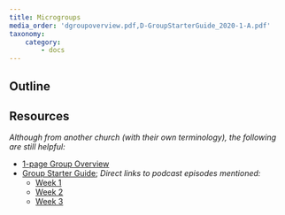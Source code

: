 ```yaml
---
title: Microgroups
media_order: 'dgroupoverview.pdf,D-GroupStarterGuide_2020-1-A.pdf'
taxonomy:
    category:
        - docs
---
```


## Outline

## Resources
*Although from another church (with their own terminology), the following are still helpful:*
- [1-page Group Overview](dgroupoverview.pdf)
- [Group Starter Guide](D-GroupStarterGuide_2020-1-A.pdf); *Direct links to podcast episodes mentioned:*
	- [Week 1](https://replicate.org/d-group-starter-guide-week-1/)
	- [Week 2](https://replicate.org/d-group-starter-guide-week-2/)
	- [Week 3](https://replicate.org/d-group-starter-guide-week-3/)

